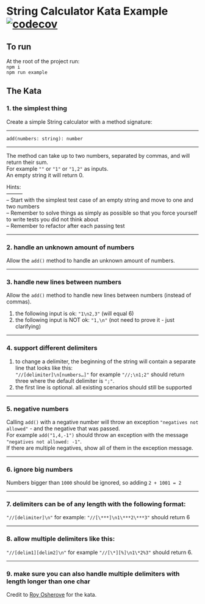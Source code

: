 # String Calculator Kata Example [![codecov](https://codecov.io/gh/premiss/api/branch/master/graph/badge.svg?token=SV4R03EWEB&flag=example)](https://codecov.io/gh/premiss/api?flag=example)

## To run
At the root of the project run:  
`npm i`  
`npm run example`

## The Kata
### 1. the simplest thing
Create a simple String calculator with a method signature:

___
`add(numbers: string): number`
___

The method can take up to two numbers, separated by commas, and will return their sum.  
For example `""` or `"1"` or `"1,2"` as inputs.  
An empty string it will return 0.   

Hints:   
&mdash;&mdash;&mdash;   
&ndash; Start with the simplest test case of an empty string and move to one and two numbers   
&ndash; Remember to solve things as simply as possible so that you force yourself to write tests you did not think about   
&ndash; Remember to refactor after each passing test   

---  

### 2. handle an unknown amount of numbers  
Allow the `add()` method to handle an unknown amount of numbers.

---

### 3. handle new lines between numbers
Allow the `add()` method to handle new lines between numbers (instead of commas).

1. the following input is ok: `"1\n2,3"` (will equal 6)
2. the following input is NOT ok: `"1,\n"` (not need to prove it - just clarifying)

---

### 4. support different delimiters

1. to change a delimiter, the beginning of the string will contain a separate line that looks like this:  
`"//[delimiter]\n[numbers…]"` for example `"//;\n1;2"` should return three where the default delimiter is `";"`.
2. the first line is optional. all existing scenarios should still be supported

---

### 5. negative numbers
Calling `add()` with a negative number will throw an exception `"negatives not allowed"` - and the negative that was passed.  
For example `add("1,4,-1")` should throw an exception with the message `"negatives not allowed: -1"`.  
If there are multiple negatives, show all of them in the exception message.

---

### 6. ignore big numbers
Numbers bigger than `1000` should be ignored, so adding `2 + 1001 = 2`

---

### 7. delimiters can be of any length with the following format:
`"//[delimiter]\n"` for example: `"//[\***]\n1\***2\***3"` should return 6

---

### 8. allow multiple delimiters like this:  
`"//[delim1][delim2]\n"` for example `"//[\*][%]\n1\*2%3"` should return 6.

---

### 9. make sure you can also handle multiple delimiters with length longer than one char

Credit to [Roy Osherove](https://osherove.com/tdd-kata-1) for the kata.